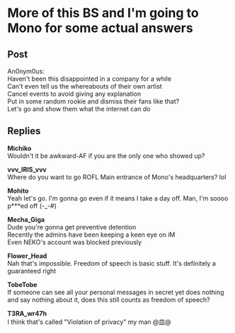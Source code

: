 # More of this BS and I'm going to Mono for some actual answers
## Post
An0nym0us:<br>
Haven't been this disappointed in a company for a while<br>
Can't even tell us the whereabouts of their own artist<br>
Cancel events to avoid giving any explanation<br>
Put in some random rookie and dismiss their fans like that?<br>
Let's go and show them what the internet can do
## Replies
**Michiko**<br>
Wouldn't it be awkward-AF if you are the only one who showed up?

**vvv_IRIS_vvv**<br>
Where do you want to go ROFL Main entrance of Mono's headquarters? lol

**Mohito**<br>
Yeah let's go. I'm gonna go even if it means I take a day off. Man, I'm soooo p\*\*\*ed off (-\_-\#)

**Mecha_Giga**<br>
Dude you're gonna get preventive detention<br>
Recently the admins have been keeping a keen eye on iM<br>
Even NEKO's account was blocked previously

**Flower_Head**<br>
Nah that's impossible. Freedom of speech is basic stuff. It's definitely a guaranteed right

**TobeTobe**<br>
If someone can see all your personal messages in secret yet does nothing and say nothing about it, does this still counts as freedom of speech?

**T3RA_wr47h**<br>
I think that's called "Violation of privacy" my man @皿@

